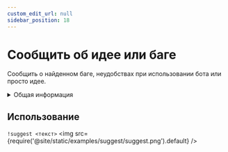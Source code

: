 ```yaml
---
custom_edit_url: null
sidebar_position: 18
---
```


# Сообщить об идее или баге

Сообщить о найденном баге, неудобствах при использовании бота или просто идее.

<details>
  <summary>Общая информация</summary>
  <ul>
    <li><b>Название:</b> suggest</li>
    <li><b>Элиасы:</b> отсутствуют</li>
    <li><b>Кулдаун:</b> общий 5 секунд</li>
    <li><a href="https://github.com/Relanit/ModBoty/blob/master/ModBoty/cogs/suggest.py"><b>Исходный код</b></a></li>
  </ul>
</details>

## Использование
`!suggest <текст>`
<img src={require('@site/static/examples/suggest/suggest.png').default} />
